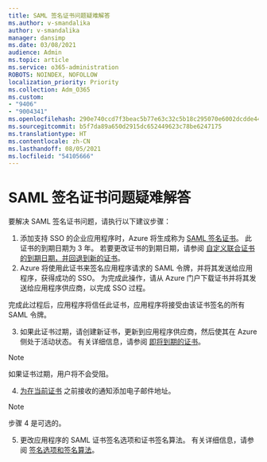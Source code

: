 ```yaml
---
title: SAML 签名证书问题疑难解答
ms.author: v-smandalika
author: v-smandalika
manager: dansimp
ms.date: 03/08/2021
audience: Admin
ms.topic: article
ms.service: o365-administration
ROBOTS: NOINDEX, NOFOLLOW
localization_priority: Priority
ms.collection: Adm_O365
ms.custom:
- "9406"
- "9004341"
ms.openlocfilehash: 290e740ccd7f3beac5b77e63c32c5b18c295070e6002dcdde44ce4a93f4330f6
ms.sourcegitcommit: b5f7da89a650d2915dc652449623c78be6247175
ms.translationtype: HT
ms.contentlocale: zh-CN
ms.lasthandoff: 08/05/2021
ms.locfileid: "54105666"
---
```

# <a name="troubleshoot-saml-signing-certificate-issues"></a>SAML 签名证书问题疑难解答

要解决 SAML 签名证书问题，请执行以下建议步骤：

1. 添加支持 SSO 的企业应用程序时，Azure 将生成称为 [SAML 签名证书](https://docs.microsoft.com/azure/active-directory/manage-apps/manage-certificates-for-federated-single-sign-on#auto-generated-certificate-for-gallery-and-non-gallery-applications)。 此证书的到期日期为 3 年。 若要更改证书的到期日期，请参阅 [自定义联合证书的到期日期，并回退到新的证书](https://docs.microsoft.com/azure/active-directory/manage-apps/manage-certificates-for-federated-single-sign-on#customize-the-expiration-date-for-your-federation-certificate-and-roll-it-over-to-a-new-certificate)。
2. Azure 将使用此证书来签名应用程序请求的 SAML 令牌，并将其发送给应用程序，获得成功的 SSO。 为完成此操作，请从 Azure 门户下载证书并将其发送给应用程序供应商，以完成 SSO 过程。

完成此过程后，应用程序将信任此证书，应用程序将接受由该证书签名的所有 SAML 令牌。

3. 如果此证书过期，请创建新证书，更新到应用程序供应商，然后使其在 Azure 侧处于活动状态。 有关详细信息，请参阅 [即将到期的证书](https://docs.microsoft.com/azure/active-directory/manage-apps/manage-certificates-for-federated-single-sign-on#renew-a-certificate-that-will-soon-expire)。

> [!NOTE]
> 如果证书过期，用户将不会受阻。

4. [为在当前证书](https://docs.microsoft.com/azure/active-directory/manage-apps/manage-certificates-for-federated-single-sign-on#add-email-notification-addresses-for-certificate-expiration) 之前接收的通知添加电子邮件地址。

> [!NOTE]
> 步骤 4 是可选的。

5. 更改应用程序的 SAML 证书签名选项和证书签名算法。 有关详细信息，请参阅 [签名选项和签名算法](https://docs.microsoft.com/azure/active-directory/manage-apps/certificate-signing-options)。

